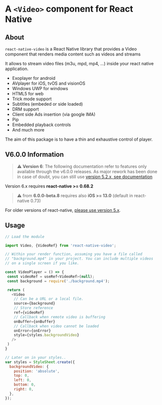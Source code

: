 # A `<Video>` component for React Native

## About
`react-native-video` is a React Native library that provides a Video component that renders media content such as videos and streams

It allows to stream video files (m3u, mpd, mp4, ...) inside your react native application.

- Exoplayer for android
- AVplayer for iOS, tvOS and visionOS
- Windows UWP for windows
- HTML5 for web
- Trick mode support
- Subtitles (embeded or side loaded)
- DRM support
- Client side Ads insertion (via google IMA)
- Pip
- Embedded playback controls
- And much more

The aim of this package is to have a thin and exhaustive control of player.

## V6.0.0 Information
> ⚠️ **Version 6**: The following documentation refer to features only available through the v6.0.0 releases.
> As major rework has been done in case of doubt, you can still use [version 5.2.x, see documentation](https://github.com/TheWidlarzGroup/react-native-video/blob/v5.2.0/README.md)

Version 6.x requires **react-native >= 0.68.2**
> ⚠️ from **6.0.0-beta.8** requires also **iOS >= 13.0** (default in react-native 0.73)

For older versions of react-native, [please use version 5.x](https://github.com/TheWidlarzGroup/react-native-video/tree/v5.2.0).

## Usage

```javascript
// Load the module

import Video, {VideoRef} from 'react-native-video';

// Within your render function, assuming you have a file called
// "background.mp4" in your project. You can include multiple videos
// on a single screen if you like.

const VideoPlayer = () => {
 const videoRef = useRef<VideoRef>(null);
 const background = require('./background.mp4');

 return (
   <Video 
    // Can be a URL or a local file.
    source={background}
    // Store reference  
    ref={videoRef}
    // Callback when remote video is buffering                                      
    onBuffer={onBuffer}
    // Callback when video cannot be loaded              
    onError={onError}               
    style={styles.backgroundVideo}
   />
 )
}

// Later on in your styles..
var styles = StyleSheet.create({
  backgroundVideo: {
    position: 'absolute',
    top: 0,
    left: 0,
    bottom: 0,
    right: 0,
  },
});
```
